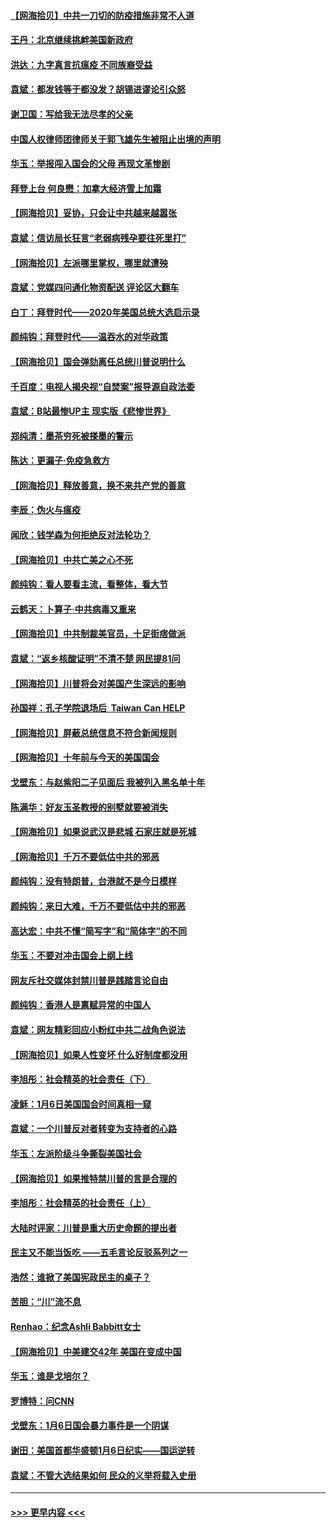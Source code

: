 #### [【网海拾贝】中共一刀切的防疫措施非常不人道](../pages/nsc993/n12724879.md?t=02011401) 
#### [王丹：北京继续挑衅美国新政府](../pages/nsc993/n12722456.md?t=02011401) 
#### [洪达：九字真言抗瘟疫 不同族裔受益](../pages/nsc993/n12722448.md?t=02011401) 
#### [袁斌：都发钱等于都没发？胡锡进谬论引众怒](../pages/nsc993/n12722393.md?t=02011401) 
#### [谢卫国：写给我无法尽孝的父亲](../pages/nsc993/n12720325.md?t=02011401) 
#### [中国人权律师团律师关于郭飞雄先生被阻止出境的声明](../pages/nsc993/n12720203.md?t=02011401) 
#### [华玉：举报闯入国会的父母 再现文革惨剧](../pages/nsc993/n12719070.md?t=02011401) 
#### [拜登上台 何良懋：加拿大经济雪上加霜](../pages/nsc993/n12718943.md?t=02011401) 
#### [【网海拾贝】妥协，只会让中共越来越嚣张](../pages/nsc993/n12717392.md?t=02011401) 
#### [袁斌：信访局长狂言“老弱病残孕要往死里打”](../pages/nsc993/n12717343.md?t=02011401) 
#### [【网海拾贝】左派哪里掌权，哪里就遭殃](../pages/nsc993/n12715009.md?t=02011401) 
#### [袁斌：党媒四问通化物资配送 评论区大翻车](../pages/nsc993/n12714950.md?t=02011401) 
#### [白丁：拜登时代——2020年美国总统大选启示录](../pages/nsc993/n12714920.md?t=02011401) 
#### [颜纯钩：拜登时代——温吞水的对华政策](../pages/nsc993/n12713245.md?t=02011401) 
#### [【网海拾贝】国会弹劾离任总统川普说明什么](../pages/nsc993/n12712816.md?t=02011401) 
#### [千百度：电视人揭央视“自焚案”报导源自政法委](../pages/nsc993/n12709760.md?t=02011401) 
#### [袁斌：B站最惨UP主 现实版《悲惨世界》](../pages/nsc993/n12709686.md?t=02011401) 
#### [郑纯清：墨茶穷死被搽墨的警示](../pages/nsc993/n12709262.md?t=02011401) 
#### [陈达：更漏子·免疫急救方](../pages/nsc993/n12709244.md?t=02011401) 
#### [【网海拾贝】释放善意，换不来共产党的善意](../pages/nsc993/n12708361.md?t=02011401) 
#### [李辰：伪火与瘟疫](../pages/nsc993/n12707981.md?t=02011401) 
#### [闻欣：钱学森为何拒绝反对法轮功？](../pages/nsc993/n12707407.md?t=02011401) 
#### [【网海拾贝】中共亡美之心不死](../pages/nsc993/n12707621.md?t=02011401) 
#### [颜纯钩：看人要看主流，看整体，看大节](../pages/nsc993/n12707536.md?t=02011401) 
#### [云鹤天：卜算子‧中共病毒又重来](../pages/nsc993/n12707408.md?t=02011401) 
#### [【网海拾贝】中共制裁美官员，十足街痞做派](../pages/nsc993/n12705115.md?t=02011401) 
#### [袁斌：“返乡核酸证明”不清不楚 网民提81问](../pages/nsc993/n12704982.md?t=02011401) 
#### [【网海拾贝】川普将会对美国产生深远的影响](../pages/nsc993/n12703045.md?t=02011401) 
#### [孙国祥：孔子学院退场后  Taiwan Can HELP](../pages/nsc993/n12702430.md?t=02011401) 
#### [【网海拾贝】屏蔽总统信息不符合新闻规则](../pages/nsc993/n12699998.md?t=02011401) 
#### [【网海拾贝】十年前与今天的美国国会](../pages/nsc993/n12696993.md?t=02011401) 
#### [戈壁东：与赵紫阳二子见面后 我被列入黑名单十年](../pages/nsc993/n12696215.md?t=02011401) 
#### [陈满华：好友玉圣教授的别墅就要被消失](../pages/nsc993/n12695411.md?t=02011401) 
#### [【网海拾贝】如果说武汉是悲城 石家庄就是死城](../pages/nsc993/n12694589.md?t=02011401) 
#### [【网海拾贝】千万不要低估中共的邪恶](../pages/nsc993/n12692771.md?t=02011401) 
#### [颜纯钩：没有特朗普，台港就不是今日模样](../pages/nsc993/n12692678.md?t=02011401) 
#### [颜纯钩：来日大难，千万不要低估中共的邪恶](../pages/nsc993/n12692080.md?t=02011401) 
#### [高达宏：中共不懂“简写字”和“简体字”的不同](../pages/nsc993/n12692068.md?t=02011401) 
#### [华玉：不要对冲击国会上纲上线](../pages/nsc993/n12689948.md?t=02011401) 
#### [网友斥社交媒体封禁川普是践踏言论自由](../pages/nsc993/n12687482.md?t=02011401) 
#### [颜纯钩：香港人是禀赋异常的中国人](../pages/nsc993/n12685142.md?t=02011401) 
#### [袁斌：网友精彩回应小粉红中共二战角色说法](../pages/nsc993/n12684994.md?t=02011401) 
#### [【网海拾贝】如果人性变坏 什么好制度都没用](../pages/nsc993/n12683000.md?t=02011401) 
#### [李旭彤：社会精英的社会责任（下）](../pages/nsc993/n12680604.md?t=02011401) 
#### [凌稣：1月6日美国国会时间真相一窥](../pages/nsc993/n12682780.md?t=02011401) 
#### [袁斌：一个川普反对者转变为支持者的心路](../pages/nsc993/n12682700.md?t=02011401) 
#### [华玉：左派阶级斗争撕裂美国社会](../pages/nsc993/n12681226.md?t=02011401) 
#### [【网海拾贝】如果推特禁川普的言是合理的](../pages/nsc993/n12681232.md?t=02011401) 
#### [李旭彤：社会精英的社会责任（上）](../pages/nsc993/n12680501.md?t=02011401) 
#### [大陆时评家：川普是重大历史命题的提出者](../pages/nsc993/n12679904.md?t=02011401) 
#### [民主又不能当饭吃 ——五毛言论反驳系列之一](../pages/nsc993/n12679877.md?t=02011401) 
#### [浩然：谁掀了美国宪政民主的桌子？](../pages/nsc993/n12679850.md?t=02011401) 
#### [苦胆：“川”流不息](../pages/nsc993/n12678388.md?t=02011401) 
#### [Renhao：纪念Ashli Babbitt女士](../pages/nsc993/n12678359.md?t=02011401) 
#### [【网海拾贝】中美建交42年 美国在变成中国](../pages/nsc993/n12678324.md?t=02011401) 
#### [华玉：谁是戈培尔？](../pages/nsc993/n12677515.md?t=02011401) 
#### [罗博特：问CNN](../pages/nsc993/n12677172.md?t=02011401) 
#### [戈壁东：1月6日国会暴力事件是一个阴谋](../pages/nsc993/n12674639.md?t=02011401) 
#### [谢田：美国首都华盛顿1月6日纪实——国运逆转](../pages/nsc993/n12673190.md?t=02011401) 
#### [袁斌：不管大选结果如何 民众的义举将载入史册](../pages/nsc993/n12672787.md?t=02011401) 

----
#### [ >>> 更早内容 <<< ](../indexes/nsc993-earlier.md)
